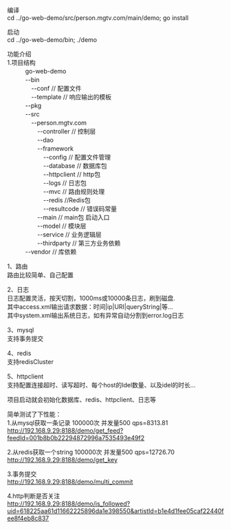 编译<br>
cd ../go-web-demo/src/person.mgtv.com/main/demo; go install<br>

启动<br>
cd ../go-web-demo/bin; ./demo<br>

功能介绍<br>
1.项目结构<br>
　　　go-web-demo<br>
　　　--bin<br>
　　　　--conf   // 配置文件<br>
　　　　--template // 响应输出的模板<br>
　　　--pkg<br>
　　　--src <br>
　　　　--person.mgtv.com<br>
　　　　　--controller // 控制层<br>
　　　　　--dao  <br>
　　　　　--framework<br>
　　　　　　--config // 配置文件管理<br>
　　　　　　--database // 数据库包<br>
　　　　　　--httpclient // http包<br>
　　　　　　--logs // 日志包<br>
　　　　　　--mvc // 路由规则处理<br>
　　　　　　--redis //Redis包<br>
　　　　　　--resultcode // 错误码常量<br>
　　　　　--main // main包 启动入口<br>
　　　　　--model // 模块层<br>
　　　　　--service // 业务逻辑层<br>
　　　　　--thirdparty // 第三方业务依赖<br>
　　　--vendor // 库依赖<br>

1、路由<br>
   路由比较简单、自己配置 <br>

2、日志<br>
    日志配置灵活，按天切割，1000ms或10000条日志，刷到磁盘.<br>
    其中access.xml输出请求数据：时间|ip|URI|queryString|等...<br>
    其中system.xml输出系统日志，如有异常自动分割到error.log日志<br>

3、mysql<br>
    支持事务提交<br>
    
4、redis<br>
    支持redisCluster<br>
  
5、httpclient<br>
    支持配置连接超时、读写超时、每个host的Idel数量、以及idel的时长...    <br>    

项目启动就会初始化数据库、redis、httpclient、日志等<br>

简单测试了下性能：<br>
1.从mysql获取一条记录 100000次 并发量500 qps=8313.81<br>
http://192.168.9.29:8188/demo/get_feed?feedId=001b8b0b22294872996a7535493e49f2<br>

2.从redis获取一个string 100000次 并发量500 qps=12726.70<br>
http://192.168.9.29:8188/demo/get_key<br>

3.事务提交<br>
http://192.168.9.29:8188/demo/multi_commit<br>

4.http判断是否关注<br>
http://192.168.9.29:8188/demo/is_followed?uid=618225aa61d11662225896da1e398550&artistId=b1e4d1fee05caf22440fee8f4eb8c837<br>
